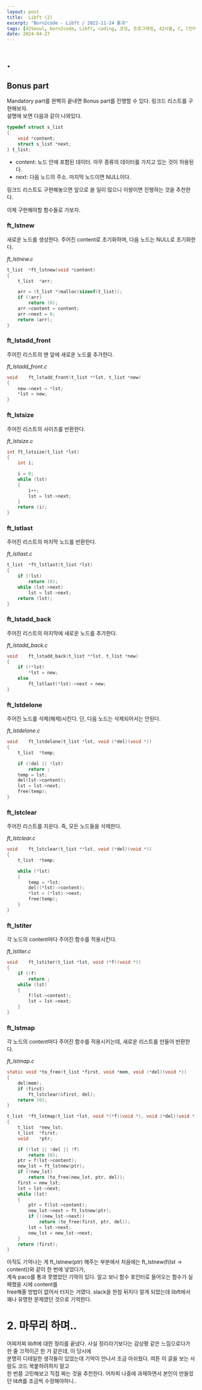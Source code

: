 ```yaml
---
layout: post
title:  Libft (2)
excerpt: "Born2code - Libft / 2022-11-24 통과"
tags: [42Seoul, born2code, Libft, coding, 코딩, 프로그래밍, 42서울, C, C언어]
date: 2024-04-27
---
```


# <hidden>.</hidden>

## Bonus part

Mandatory part를 완벽히 끝내면 Bonus part를 진행할 수 있다. 링크드 리스트를 구현해보자.  
설명에 보면 다음과 같이 나와있다.
```c
typedef struct s_list
{
	void *content;
	struct s_list *next;
} t_list;
```
- content: 노드 안에 포함된 데이터. 아무 종류의 데이터를 가지고 있는 것이 허용된다.
- next: 다음 노드의 주소. 마지막 노드이면 NULL이다.

링크드 리스트도 구현해놓으면 앞으로 쓸 일이 많으니 이왕이면 진행하는 것을 추천한다.

이제 구현해야할 함수들로 가보자.

### ft_lstnew

새로운 노드를 생성한다. 주어진 content로 초기화하며, 다음 노드는 NULL로 초기화한다.

*ft_lstnew.c*
```c
t_list	*ft_lstnew(void *content)
{
	t_list	*arr;

	arr = (t_list *)malloc(sizeof(t_list));
	if (!arr)
		return (0);
	arr->content = content;
	arr->next = 0;
	return (arr);
}
```

### ft_lstadd_front

주어진 리스트의 맨 앞에 새로운 노드를 추가한다.

*ft_lstadd_front.c*
```c
void	ft_lstadd_front(t_list **lst, t_list *new)
{
	new->next = *lst;
	*lst = new;
}
```

### ft_lstsize

주어진 리스트의 사이즈를 반환한다.

*ft_lstsize.c*
```c
int	ft_lstsize(t_list *lst)
{
	int	i;

	i = 0;
	while (lst)
	{
		i++;
		lst = lst->next;
	}
	return (i);
}
```

### ft_lstlast

주어진 리스트의 마지막 노드를 반환한다.

*ft_lstlast.c*
```c
t_list	*ft_lstlast(t_list *lst)
{
	if (!lst)
		return (0);
	while (lst->next)
		lst = lst->next;
	return (lst);
}
```

### ft_lstadd_back

주어진 리스트의 마지막에 새로운 노드를 추가한다.

*ft_lstadd_back.c*
```c
void	ft_lstadd_back(t_list **lst, t_list *new)
{
	if (!*lst)
		*lst = new;
	else
		ft_lstlast(*lst)->next = new;
}
```

### ft_lstdelone

주어진 노드를 삭제(해제)시킨다. 단, 다음 노드는 삭제되어서는 안된다.

*ft_lstdelone.c*
```c
void	ft_lstdelone(t_list *lst, void (*del)(void *))
{
	t_list	*temp;

	if (!del || !lst)
		return ;
	temp = lst;
	del(lst->content);
	lst = lst->next;
	free(temp);
}
```

### ft_lstclear

주어진 리스트를 지운다. 즉, 모든 노드들을 삭제한다.  

*ft_lstclear.c*
```c
void	ft_lstclear(t_list **lst, void (*del)(void *))
{
	t_list	*temp;

	while (*lst)
	{
		temp = *lst;
		del((*lst)->content);
		*lst = (*lst)->next;
		free(temp);
	}
}
```

### ft_lstiter

각 노드의 content마다 주어진 함수를 적용시킨다.  

*ft_lstiter.c*
```c
void	ft_lstiter(t_list *lst, void (*f)(void *))
{
	if (!f)
		return ;
	while (lst)
	{
		f(lst->content);
		lst = lst->next;
	}
}
```

### ft_lstmap

각 노드의 content마다 주어진 함수를 적용시키는데, 새로운 리스트를 만들어 반환한다.

*ft_lstmap.c*
```c
static void	*to_free(t_list *first, void *mem, void (*del)(void *))
{
	del(mem);
	if (first)
		ft_lstclear(&first, del);
	return (0);
}

t_list	*ft_lstmap(t_list *lst, void *(*f)(void *), void (*del)(void *))
{
	t_list	*new_lst;
	t_list	*first;
	void	*ptr;

	if (!lst || !del || !f)
		return (0);
	ptr = f(lst->content);
	new_lst = ft_lstnew(ptr);
	if (!new_lst)
		return (to_free(new_lst, ptr, del));
	first = new_lst;
	lst = lst->next;
	while (lst)
	{
		ptr = f(lst->content);
		new_lst->next = ft_lstnew(ptr);
		if (!(new_lst->next))
			return (to_free(first, ptr, del));
		lst = lst->next;
		new_lst = new_lst->next;
	}
	return (first);
}
```

아직도 기억나는 게 ft_lstnew(ptr) 해주는 부분에서 처음에는 ft_lstnew(f(lst -> content))와 같이 한 번에 넣었다가,  
계속 paco를 통과 못했었던 기억이 있다. 알고 보니 함수 포인터로 들어오는 함수가 실패했을 시에 content를  
free해줄 방법이 없어서 터지는 거였다. slack을 한참 뒤지다 알게 되었는데 libft에서 꽤나 유명한 문제였던 것으로 기억한다.

# 2. 마무리 하며..

어찌저찌 libft에 대한 정리를 끝냈다. 사실 정리라기보다는 감상평 같은 느낌으로다가 한 줄 끄적이곤 한 거 같은데, 이 당시에  
분명히 디테일한 생각들이 있었는데 기억이 안나서 조금 아쉬웠다. 여튼 이 글을 보는 사람도 코드 복붙하려하지 말고  
한 번쯤 고민해보고 직접 짜는 것을 추천한다. 어차피 나중에 과제하면서 본인이 만들었던 libft를 조금씩 수정해야하니..